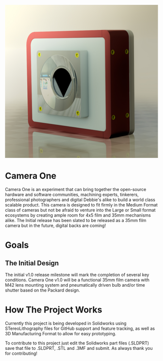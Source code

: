 <p align="center"><img src="https://github.com/Creative515/Camera-One/blob/master/Branding/Renders/Body-Plastic-HQ.jpg" width=800px></p>

# Camera One
Camera One is an experiment that can bring together the open-source hardware and software communities, machining experts, tinkerers, professional photographers and digital Debbie's alike to build a world class scalable product. This camera is designed to fit firmly in the Medium Format class of cameras but not be afraid to venture into the Large or Small format ecosystems by creating ample room for 4x5 film and 35mm mechanisms alike.  The Initial release has been slated to be released as a 35mm film camera but in the future, digital backs are coming! 

# Goals
## The Initial Design  
The initial v1.0 release milestone will mark the completion of several key conditions. Camera One v1.0 will be a functional 35mm film camera with M42 lens mounting system and pneumatically driven bulb and/or time shutter based on the Packard design.

# How The Project Works
Currently this project is being developed in Solidworks using STereoLithography files for GitHub support and feature tracking, as well as 3D Manufacturing Format to allow for easy prototyping.

To contribute to this project just edit the Solidworks part files (.SLDPRT) save that file to .SLDPRT, .STL and .3MF and submit. As always thank you for contributing!
